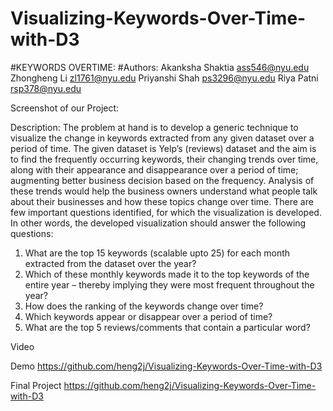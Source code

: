 # Visualizing-Keywords-Over-Time-with-D3
#KEYWORDS OVERTIME:
#Authors:
Akanksha Shaktia     ass546@nyu.edu 
Zhongheng Li           zl1761@nyu.edu
Priyanshi Shah          ps3296@nyu.edu 
Riya Patni                 rsp378@nyu.edu

Screenshot of our Project:
 

 
Description:
The problem at hand is to develop a generic technique to visualize the change in keywords extracted from any given dataset over a period of time. The given dataset is Yelp’s (reviews) dataset and the aim is to find the frequently occurring keywords, their changing trends over time, along with their appearance and disappearance over a period of time; augmenting better business decision based on the frequency. Analysis of these trends would help the business owners understand what people talk about their businesses and how these topics change over time.
  There are few important questions identified, for which the visualization is developed. In other words, the developed visualization should answer the following questions:

1.	What are the top 15 keywords (scalable upto 25) for each month extracted from the dataset over the year?
2.	Which of these monthly keywords made it to the top keywords of the entire year – thereby implying they were most frequent throughout the year?
3.	How does the ranking of the keywords change over time?
4.	Which keywords appear or disappear over a period of time?
5.	What are the top 5 reviews/comments that contain a particular word?


Video



Demo
https://github.com/heng2j/Visualizing-Keywords-Over-Time-with-D3


Final Project
https://github.com/heng2j/Visualizing-Keywords-Over-Time-with-D3
